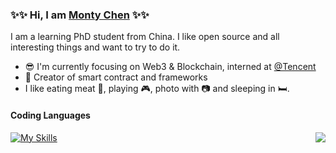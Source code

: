 ### ✨✨ Hi, I am [Monty Chen](https://umiotter.com) ✨✨

I am a learning PhD student from China. I like open source and all interesting things and want to try to do it.

- :sunglasses: I'm currently focusing on Web3 & Blockchain, interned at [@Tencent](https://github.com/Tencent/)
- :hammer: Creator of smart contract and frameworks
- I like eating meat 🍖, playing 🎮, photo with 📷 and sleeping in 🛏️.


#### Coding Languages

<!-- github-stats:start -->
<!-- prettier-ignore-start -->
<!-- markdownlint-disable -->
<img align="right" src="https://github-readme-stats.vercel.app/api?username=umiotter&show_icons=true&icon_color=0078e7&title_color=0078e7&include_all_commits=true"/>
<!-- markdownlint-restore -->
<!-- prettier-ignore-end -->
<!-- github-stats:end -->

<!-- languages:start -->
<!-- prettier-ignore-start -->
<!-- markdownlint-disable -->
[![My Skills](https://skillicons.dev/icons?i=solidity,js,html,css,python)](https://skillicons.dev)
<!-- markdownlint-restore -->
<!-- prettier-ignore-end -->

<!-- languages:end -->
